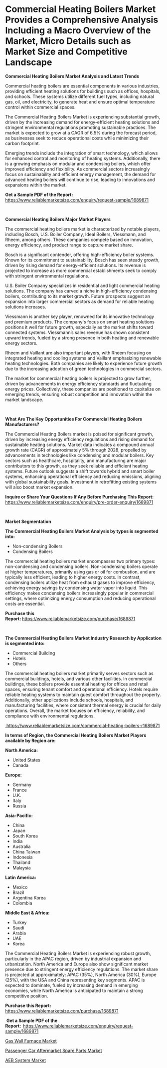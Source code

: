 <p><h1>Commercial Heating Boilers Market Provides a Comprehensive Analysis Including a Macro Overview of the Market, Micro Details such as Market Size and Competitive Landscape</h1></p><p><strong>Commercial Heating Boilers Market Analysis and Latest Trends</strong></p>
<p><p>Commercial heating boilers are essential components in various industries, providing efficient heating solutions for buildings such as offices, hospitals, and schools. These systems utilize different fuel types, including natural gas, oil, and electricity, to generate heat and ensure optimal temperature control within commercial spaces. </p><p>The Commercial Heating Boilers Market is experiencing substantial growth, driven by the increasing demand for energy-efficient heating solutions and stringent environmental regulations promoting sustainable practices. The market is expected to grow at a CAGR of 6.5% during the forecast period, as businesses seek to reduce operational costs while minimizing their carbon footprint. </p><p>Emerging trends include the integration of smart technology, which allows for enhanced control and monitoring of heating systems. Additionally, there is a growing emphasis on modular and condensing boilers, which offer improved efficiency and flexibility. As commercial sectors increasingly focus on sustainability and efficient energy management, the demand for advanced heating boilers will continue to rise, leading to innovations and expansions within the market.</p></p>
<p><strong>Get a Sample PDF of the Report:&nbsp;</strong> <a href="https://www.reliablemarketsize.com/enquiry/request-sample/1689871?utm_campaign=2113&utm_medium=2&utm_source=Github&utm_content=ia&utm_term=26032025&utm_id=commercial-heating-boilers">https://www.reliablemarketsize.com/enquiry/request-sample/1689871</a></p>
<p>&nbsp;</p>
<p><strong>Commercial Heating Boilers Major Market Players</strong></p>
<p><p>The commercial heating boilers market is characterized by notable players, including Bosch, U.S. Boiler Company, Ideal Boilers, Viessmann, and Rheem, among others. These companies compete based on innovation, energy efficiency, and product range to capture market share.</p><p>Bosch is a significant contender, offering high-efficiency boiler systems. Known for its commitment to sustainability, Bosch has seen steady growth, driven by rising demand for energy-efficient solutions. Its revenue is projected to increase as more commercial establishments seek to comply with stringent environmental regulations.</p><p>U.S. Boiler Company specializes in residential and light commercial heating solutions. The company has carved a niche in high-efficiency condensing boilers, contributing to its market growth. Future prospects suggest an expansion into larger commercial sectors as demand for reliable heating solutions increases.</p><p>Viessmann is another key player, renowned for its innovative technology and premium products. The company's focus on smart heating solutions positions it well for future growth, especially as the market shifts toward connected systems. Viessmann’s sales revenue has shown consistent upward trends, fueled by a strong presence in both heating and renewable energy sectors.</p><p>Rheem and Vaillant are also important players, with Rheem focusing on integrated heating and cooling systems and Vaillant emphasizing renewable heating technologies. Both companies are likely to experience future growth due to the increasing adoption of green technologies in commercial sectors.</p><p>The market for commercial heating boilers is projected to grow further, driven by advancements in energy efficiency standards and fluctuating energy prices. Collectively, these companies are positioned to capitalize on emerging trends, ensuring robust competition and innovation within the market landscape.</p></p>
<p>&nbsp;</p>
<p><strong>What Are The Key Opportunities For Commercial Heating Boilers Manufacturers?</strong></p>
<p><p>The Commercial Heating Boilers market is poised for significant growth, driven by increasing energy efficiency regulations and rising demand for sustainable heating solutions. Market data indicates a compound annual growth rate (CAGR) of approximately 5% through 2028, propelled by advancements in technologies like condensing and modular boilers. Key sectors such as healthcare, hospitality, and manufacturing are major contributors to this growth, as they seek reliable and efficient heating systems. Future outlook suggests a shift towards hybrid and smart boiler systems, enhancing operational efficiency and reducing emissions, aligning with global sustainability goals. Investment in retrofitting existing systems will also boost market expansion.</p></p>
<p><strong>Inquire or Share Your Questions If Any Before Purchasing This Report:</strong> <a href="https://www.reliablemarketsize.com/enquiry/pre-order-enquiry/1689871?utm_campaign=2113&utm_medium=2&utm_source=Github&utm_content=ia&utm_term=26032025&utm_id=commercial-heating-boilers">https://www.reliablemarketsize.com/enquiry/pre-order-enquiry/1689871</a></p>
<p>&nbsp;</p>
<p><strong>Market Segmentation</strong></p>
<p><strong>The Commercial Heating Boilers Market Analysis by types is segmented into:</strong></p>
<p><ul><li>Non-condensing Boilers</li><li>Condensing Boilers</li></ul></p>
<p><p>The commercial heating boilers market encompasses two primary types: non-condensing and condensing boilers. Non-condensing boilers operate at higher temperatures, primarily using gas or oil for combustion, and are typically less efficient, leading to higher energy costs. In contrast, condensing boilers utilize heat from exhaust gases to improve efficiency, achieving energy savings by condensing water vapor into liquid. This efficiency makes condensing boilers increasingly popular in commercial settings, where optimizing energy consumption and reducing operational costs are essential.</p></p>
<p><strong>Purchase this Report:&nbsp;</strong><a href="https://www.reliablemarketsize.com/purchase/1689871?utm_campaign=2113&utm_medium=2&utm_source=Github&utm_content=ia&utm_term=26032025&utm_id=commercial-heating-boilers">https://www.reliablemarketsize.com/purchase/1689871</a></p>
<p>&nbsp;</p>
<p><strong>The Commercial Heating Boilers Market Industry Research by Application is segmented into:</strong></p>
<p><ul><li>Commercial Building</li><li>Hotels</li><li>Others</li></ul></p>
<p><p>The commercial heating boilers market primarily serves sectors such as commercial buildings, hotels, and various other facilities. In commercial buildings, these boilers provide essential heating for offices and retail spaces, ensuring tenant comfort and operational efficiency. Hotels require reliable heating systems to maintain guest comfort throughout the property. Additionally, other applications include schools, hospitals, and manufacturing facilities, where consistent thermal energy is crucial for daily operations. Overall, the market focuses on efficiency, reliability, and compliance with environmental regulations.</p></p>
<p><a href="https://www.reliablemarketsize.com/commercial-heating-boilers-r1689871?utm_campaign=2113&utm_medium=2&utm_source=Github&utm_content=ia&utm_term=26032025&utm_id=commercial-heating-boilers">&nbsp;https://www.reliablemarketsize.com/commercial-heating-boilers-r1689871</a></p>
<p><strong>In terms of Region, the Commercial Heating Boilers Market Players available by Region are:</strong></p>
<p>
    <p> <strong> North America: </strong>
        <ul>
            <li>United States</li>
            <li>Canada</li>
        </ul>
        </p> 
    <p> <strong> Europe: </strong>
        <ul>
            <li>Germany</li>
            <li>France</li>
            <li>U.K.</li>
            <li>Italy</li>
            <li>Russia</li>
        </ul>
        </p> 
    <p> <strong> Asia-Pacific: </strong>
        <ul>
            <li>China</li>
            <li>Japan</li>
            <li>South Korea</li>
            <li>India</li>
            <li>Australia</li>
            <li>China Taiwan</li>
            <li>Indonesia</li>
            <li>Thailand</li>
            <li>Malaysia</li>
        </ul>
        </p> 
    <p> <strong> Latin America: </strong>
        <ul>
            <li>Mexico</li>
            <li>Brazil</li>
            <li>Argentina Korea</li>
            <li>Colombia</li>
        </ul>
        </p> 
    <p> <strong> Middle East & Africa: </strong>
        <ul>
            <li>Turkey</li>
            <li>Saudi</li>
            <li>Arabia</li>
            <li>UAE</li>
            <li>Korea</li>
        </ul>
    </p>
    </p>
<p><p>The Commercial Heating Boilers Market is experiencing robust growth, particularly in the APAC region, driven by industrial expansion and urbanization. North America and Europe also show significant market presence due to stringent energy efficiency regulations. The market share is projected at approximately: APAC (35%), North America (30%), Europe (25%), with the USA and China representing key segments. APAC is expected to dominate, fueled by increasing demand in emerging economies, while North America is anticipated to maintain a strong competitive position.</p></p>
<p><strong>Purchase this Report: </strong><a href="https://www.reliablemarketsize.com/purchase/1689871?utm_campaign=2113&utm_medium=2&utm_source=Github&utm_content=ia&utm_term=26032025&utm_id=commercial-heating-boilers">https://www.reliablemarketsize.com/purchase/1689871</a></p>
<p>&nbsp;<strong>Get a Sample PDF of the Report:&nbsp;&nbsp;</strong><a href="https://www.reliablemarketsize.com/enquiry/request-sample/1689871?utm_campaign=2113&utm_medium=2&utm_source=Github&utm_content=ia&utm_term=26032025&utm_id=commercial-heating-boilers">https://www.reliablemarketsize.com/enquiry/request-sample/1689871</a></p>
<p><strong></strong></p>
<p><p><a href="https://github.com/mharielmesa/Market-Research-Report-List-5/blob/main/gas-wall-furnace-market.md?utm_campaign=2113&utm_medium=2&utm_source=Github&utm_content=ia&utm_term=26032025&utm_id=commercial-heating-boilers">Gas Wall Furnace Market</a></p><p><a href="https://github.com/krookplier6h/Market-Research-Report-List-1/blob/main/passenger-car-aftermarket-spare-parts-market.md?utm_campaign=2113&utm_medium=2&utm_source=Github&utm_content=ia&utm_term=26032025&utm_id=commercial-heating-boilers">Passenger Car Aftermarket Spare Parts Market</a></p><p><a href="https://github.com/dringals/Market-Research-Report-List-6/blob/main/aeb-system-market.md?utm_campaign=2113&utm_medium=2&utm_source=Github&utm_content=ia&utm_term=26032025&utm_id=commercial-heating-boilers">AEB System Market</a></p></p>